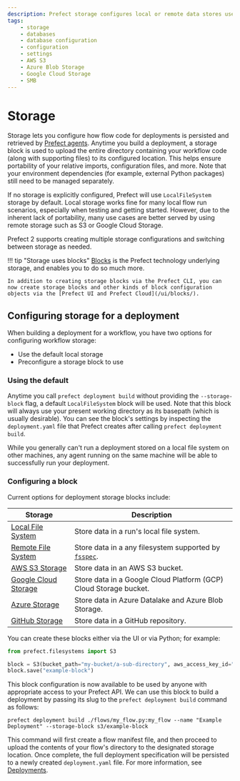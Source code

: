```yaml
---
description: Prefect storage configures local or remote data stores used for flow scripts, deployments, and flow runs.
tags:
    - storage
    - databases
    - database configuration
    - configuration
    - settings
    - AWS S3
    - Azure Blob Storage
    - Google Cloud Storage
    - SMB
---
```


# Storage

Storage lets you configure how flow code for deployments is persisted and retrieved by [Prefect agents](/concepts/work-queues). Anytime you build a deployment, a storage block is used to upload the entire directory containing your workflow code (along with supporting files) to its configured location.  This helps ensure portability of your relative imports, configuration files, and more.  Note that your environment dependencies (for example, external Python packages) still need to be managed separately.

If no storage is explicitly configured, Prefect will use `LocalFileSystem` storage by default. Local storage works fine for many local flow run scenarios, especially when testing and getting started. However, due to the inherent lack of portability, many use cases are better served by using remote storage such as S3 or Google Cloud Storage.

Prefect 2 supports creating multiple storage configurations and switching between storage as needed.

!!! tip "Storage uses blocks"
    [Blocks](/concepts/blocks/) is the Prefect technology underlying storage, and enables you to do so much more. 

    In addition to creating storage blocks via the Prefect CLI, you can now create storage blocks and other kinds of block configuration objects via the [Prefect UI and Prefect Cloud](/ui/blocks/).

## Configuring storage for a deployment

When building a deployment for a workflow, you have two options for configuring workflow storage:

- Use the default local storage
- Preconfigure a storage block to use

### Using the default 

Anytime you call `prefect deployment build` without providing the `--storage-block` flag, a default `LocalFileSystem` block will be used.  Note that this block will always use your present working directory as its basepath (which is usually desirable).  You can see the block's settings by inspecting the `deployment.yaml` file that Prefect creates after calling `prefect deployment build`.

While you generally can't run a deployment stored on a local file system on other machines, any agent running on the same machine will be able to successfully run your deployment.

### Configuring a block

Current options for deployment storage blocks include:

| Storage | Description |
| --- | --- |
| [Local File System](/api-ref/prefect/filesystems/#prefect.filesystems.LocalFileSystem) | Store data in a run's local file system. |
| [Remote File System](/api-ref/prefect/filesystems/#prefect.filesystems.RemoteFileSystem) | Store data in a any filesystem supported by [`fsspec`](https://filesystem-spec.readthedocs.io/en/latest/). |
| [AWS S3 Storage](/api-ref/prefect/filesystems/#prefect.filesystems.S3) | Store data in an AWS S3 bucket. |
| [Google Cloud Storage](/api-ref/prefect/filesystems/#prefect.filesystems.GCS) | Store data in a Google Cloud Platform (GCP) Cloud Storage bucket. |
| [Azure Storage](/api-ref/prefect/filesystems/#prefect.filesystems.Azure) | Store data in Azure Datalake and Azure Blob Storage. |
| [GitHub Storage](/api-ref/prefect/filesystems/#prefect.filesystems.GitHub) | Store data in a GitHub repository. |

You can create these blocks either via the UI or via Python; for example:

```python
from prefect.filesystems import S3

block = S3(bucket_path="my-bucket/a-sub-directory", aws_access_key_id="foo", aws_secret_access_key="bar")
block.save("example-block")
```

This block configuration is now available to be used by anyone with appropriate access to your Prefect API.  We can use this block to build a deployment by passing its slug to the `prefect deployment build` command as follows:

```
prefect deployment build ./flows/my_flow.py:my_flow --name "Example Deployment" --storage-block s3/example-block
```

This command will first create a flow manifest file, and then proceed to upload the contents of your flow's directory to the designated storage location. Once complete, the full deployment specification will be persisted to a newly created `deployment.yaml` file.  For more information, see [Deployments](/concepts/deployments).
